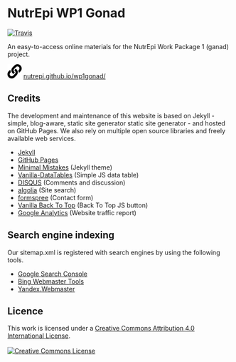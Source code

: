 # NutrEpi WP1 Gonad <img src="{{site.baseurl}}/assets/images/logo/logo.png" align="right" alt="" width="100" />
[![Travis](https://travis-ci.org/NutrEpi/wp1gonad.svg?branch=gh-pages)](https://travis-ci.org/NutrEpi/wp1gonad)

An easy-to-access online materials for the NutrEpi Work Package 1 (ganad) project.

![](data/link-solid_16x16.svg) [nutrepi.github.io/wp1gonad/](http://nutrepi.github.io/wp1gonad/)

## Credits
The development and maintenance of this website is based on Jekyll - simple, blog-aware, static site generator static site generator - and hosted on GitHub Pages. We also rely on multiple open source libraries and freely available web services.

- [Jekyll](http://jekyllrb.com/)
- [GitHub Pages](https://pages.github.com/)
- [Minimal Mistakes](https://mmistakes.github.io/minimal-mistakes/) (Jekyll theme)
- [Vanilla-DataTables](https://github.com/Mobius1/Vanilla-DataTables/) (Simple JS data table)
- [DISQUS](https://disqus.com/) (Comments and discussion)
- [algolia](https://www.algolia.com/) (Site search)
- [formspree](https://formspree.io/) (Contact form)
- [Vanilla Back To Top](https://github.com/vfeskov/vanilla-back-to-top) (Back To Top JS button)
- [Google Analytics](https://analytics.google.com/analytics/web/) (Website traffic report)

## Search engine indexing
Our sitemap.xml is registered with search engines by using the following tools.

- [Google Search Console](https://search.google.com/search-console/)
- [Bing Webmaster Tools](https://www.bing.com/webmasters/)
- [Yandex.Webmaster](https://webmaster.yandex.com)

## Licence
This work is licensed under a <a rel="license" href="http://creativecommons.org/licenses/by/4.0/">Creative Commons Attribution 4.0 International License</a>. <br /><br />
<a rel="license" href="http://creativecommons.org/licenses/by/4.0/"><img alt="Creative Commons License" style="border-width:0" src="https://i.creativecommons.org/l/by/4.0/88x31.png" /></a>
